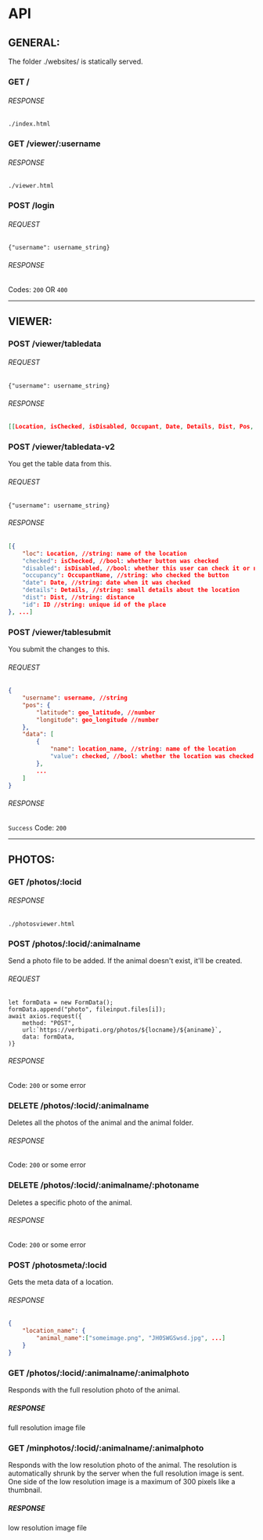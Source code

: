 # API

## GENERAL:

The folder ./websites/ is statically served.

### GET /
###### RESPONSE 
``./index.html``


### GET /viewer/:username
###### RESPONSE 
``./viewer.html``


### POST /login
###### REQUEST 
`` {"username": username_string} ``

###### RESPONSE 
Codes: ``200`` OR ``400``

---
## VIEWER:


### POST /viewer/tabledata
###### REQUEST 
`` {"username": username_string} ``

###### RESPONSE 
```json
[[Location, isChecked, isDisabled, Occupant, Date, Details, Dist, Pos, ID], ...]
```


### POST /viewer/tabledata-v2

You get the table data from this.

###### REQUEST 
`` {"username": username_string} ``


###### RESPONSE 
```json
[{
	"loc": Location, //string: name of the location
	"checked": isChecked, //bool: whether button was checked
	"disabled": isDisabled, //bool: whether this user can check it or not
	"occupancy": OccupantName, //string: who checked the button
	"date": Date, //string: date when it was checked
	"details": Details, //string: small details about the location
	"dist": Dist, //string: distance 
	"id": ID //string: unique id of the place
}, ...]
```


### POST /viewer/tablesubmit

You submit the changes to this.

###### REQUEST 
```json 
{
	"username": username, //string
	"pos": {
		"latitude": geo_latitude, //number
		"longitude": geo_longitude //number
	},
	"data": [
		{
			"name": location_name, //string: name of the location
			"value": checked, //bool: whether the location was checked or not on the client
		},
		...
	]
} 
```


###### RESPONSE 
``Success`` Code: ``200``

---
## PHOTOS:


### GET /photos/:locid
###### RESPONSE 
``./photosviewer.html``


### POST /photos/:locid/:animalname

Send a photo file to be added. If the animal doesn't exist, it'll be created.

###### REQUEST 
```JS
let formData = new FormData();
formData.append("photo", fileinput.files[i]);
await axios.request({
	method: "POST",
	url:`https://verbipati.org/photos/${locname}/${aniname}`,
	data: formData,
)}
```

###### RESPONSE 
Code: ``200`` or some error


### DELETE /photos/:locid/:animalname

Deletes all the photos of the animal and the animal folder.

###### RESPONSE 
Code: ``200`` or some error


### DELETE /photos/:locid/:animalname/:photoname

Deletes a specific photo of the animal.

###### RESPONSE 
Code: ``200`` or some error


### POST /photosmeta/:locid

Gets the meta data of a location.

###### RESPONSE 
```JSON
{
	"location_name": {
		"animal_name":["someimage.png", "JH0SWGSwsd.jpg", ...]
	}
}
```

### GET /photos/:locid/:animalname/:animalphoto

Responds with the full resolution photo of the animal.

##### RESPONSE
full resolution image file

### GET /minphotos/:locid/:animalname/:animalphoto

Responds with the low resolution photo of the animal. The resolution is automatically shrunk by the server when the full resolution image is sent. One side of the low resolution image is a maximum of 300 pixels like a thumbnail.

##### RESPONSE
low resolution image file

